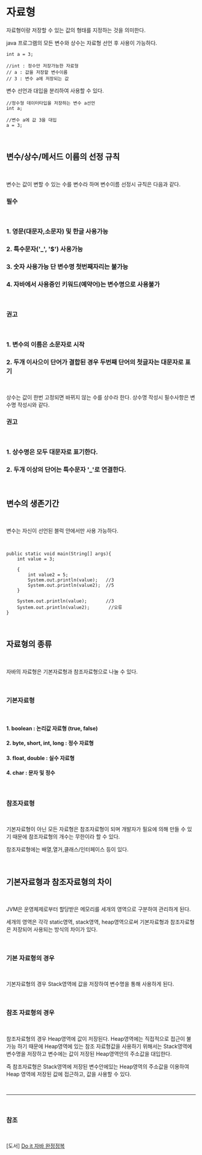 # 자료형

자료형이랑 저장할 수 있는 값의 형태를 지정하는 것을 의미한다.

java 프로그램의 모든 변수와 상수는 자료형 선언 후 사용이 가능하다.

```
int a = 3;

//int : 정수만 저장가능한 자료형
// a : 값을 저장할 변수이름
// 3 : 변수 a에 저장되는 값
```

변수 선언과 대입을 분리하여 사용할 수 있다.

```
//정수형 데이터타입을 저장하는 변수 a선언
int a;

//변수 a에 값 3을 대입
a = 3;
```

<br>

## 변수/상수/메서드 이름의 선정 규칙

<br>

변수는 값이 변할 수 있는 수를 변수라 하며 변수이름 선정시 규칙은 다음과 같다.

### 필수

<br>

### 1. 영문(대문자,소문자) 및 한글 사용가능
### 2. 특수문자('_', '$') 사용가능
### 3. 숫자 사용가능 단 변수명 첫번째자리는 불가능
### 4. 자바에서 사용중인 키워드(예약어)는 변수명으로 사용불가

<br>

### 권고

<br>

### 1. 변수의 이름은 소문자로 시작
### 2. 두개 이사으이 단어가 결합된 경우 두번째 단어의 첫글자는 대문자로 표기 

<br>

상수는 값이 한번 고정되면 바뀌지 않는 수를 상수라 한다. 상수명 작성시 필수사항은 변수명 작성시와 같다.

### 권고

<br>

### 1. 상수명은 모두 대문자로 표기한다.
### 2. 두개 이상의 단어는 특수문자 '_'로 연결한다.

<br>

## 변수의 생존기간

<br>

변수는 자신이 선언된 블럭 안에서만 사용 가능하다.

<br>

```
public static void main(String[] args){
    int value = 3;

    {
        int value2 = 5;
        System.out.println(value);   //3
        System.out.println(value2);  //5
    }

    System.out.println(value);       //3
    System.out.println(value2);       //오류
}
```

<br>

## 자료형의 종류 

<br>

자바의 자료형은 기본자료형과 참조자료형으로 나눌 수 있다.

<br>

### 기본자료형

<br>

#### 1. boolean : 논리값 자료형 (true, false)

#### 2. byte, short, int, long : 정수 자료형

#### 3. float, double : 실수 자료형

#### 4. char : 문자 및 정수

<br>

### 참조자료형

<br>

기본자료형이 아닌 모든 자료형은 참조자료형이 되며 개발자가 필요에 의해 만들 수 있기 때문에 참조자료형의 개수는 무한이라 할 수 있다.

참조자료형에는 배열,열거,클래스/인터페이스 등이 있다.

<br>

## 기본자료형과 참조자료형의 차이

<br>

JVM은 운영체제로부터 할당받은 메모리를 세개의 영역으로 구분하여 관리하게 된다.

세개의 영역은 각각 static영역, stack영역, heap영역으로써 기본자료형과 참조자료형은 저장되어 사용되는 방식의 차이가 있다.

<br>

### 기본 자료형의 경우

<br>

기본자료형의 경우 Stack영역에 값을 저장하여 변수명을 통해 사용하게 된다.

<br>

### 참조 자료형의 경우

<br>

참조자료형의 경우 Heap영역에 값이 저장된다.
Heap영역에는 직접적으로 접근이 불가능 하기 때문에 Heap영역에 있는 참조 자료형값을 사용하기 위해서는 Stack영역에 변수명을 저장하고 변수에는 값이 저장된 Heap영역안의 주소값을 대입한다.

즉 참조자료형은 Stack영역에 저장된 변수안에있는 Heap영역의 주소값을 이용하여 Heap 영역에 저장된 값에 접근하고, 값을 사용할 수 있다. 

<br>

- - -

<br>

### 참조

<br>

[도서] [Do it 자바 완정정복](https://search.shopping.naver.com/book/catalog/32455536636?cat_id=50010920&frm=PBOKPRO&query=Do+it+%EC%9E%90%EB%B0%94%EC%99%84%EC%A0%84%EC%A0%95%EB%B3%B5&NaPm=ct%3Dljjvfgg8%7Cci%3D2e4d8036e09c766287eb3fc1901008f11846c8bd%7Ctr%3Dboknx%7Csn%3D95694%7Chk%3D25ed6432f4d7e79d0f955388870a4fb284070b86)

